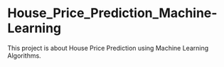 # House_Price_Prediction_Machine-Learning
This project is about House Price Prediction using Machine Learning Algorithms. 
